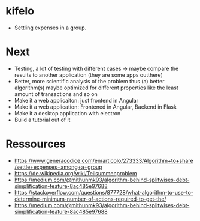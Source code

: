 # kifelo
* Settling expenses in a group.

# Next
* Testing, a lot of testing with different cases -> maybe compare the results to another application (they are some apps outthere)
* Better, more scientific analysis of the problem thus (a) better algorithm(s) maybe optimized for different properties like the least amount of transactions and so on
* Make it a web applicaiton: just frontend in Angular
* Make it a web application: Frontened in Angular, Backend in Flask
* Make it a desktop application with electron
* Build a tutorial out of it

# Ressources
* https://www.generacodice.com/en/articolo/273333/Algorithm+to+share/settle+expenses+among+a+group
* https://de.wikipedia.org/wiki/Teilsummenproblem
* https://medium.com/@mithunmk93/algorithm-behind-splitwises-debt-simplification-feature-8ac485e97688
* https://stackoverflow.com/questions/877728/what-algorithm-to-use-to-determine-minimum-number-of-actions-required-to-get-the/
* https://medium.com/@mithunmk93/algorithm-behind-splitwises-debt-simplification-feature-8ac485e97688